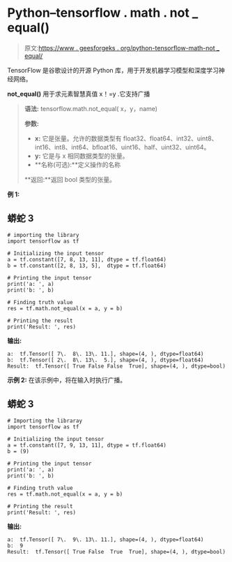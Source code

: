 # Python–tensorflow . math . not _ equal()

> 原文:[https://www . geesforgeks . org/python-tensorflow-math-not _ equal/](https://www.geeksforgeeks.org/python-tensorflow-math-not_equal/)

TensorFlow 是谷歌设计的开源 Python 库，用于开发机器学习模型和深度学习神经网络。

**not_equal()** 用于求元素智慧真值 x！=y .它支持广播

> **语法:** tensorflow.math.not_equal( x，y，name)
> 
> **参数:**
> 
> *   **x:** 它是张量。允许的数据类型有 float32、float64、int32、uint8、int16、int8、int64、bfloat16、uint16、half、uint32、uint64。
> *   **y:** 它是与 x 相同数据类型的张量。
> *   **名称(可选):**定义操作的名称
> 
> **返回:**返回 bool 类型的张量。

**例 1:**

## 蟒蛇 3

```
# importing the library
import tensorflow as tf

# Initializing the input tensor
a = tf.constant([7, 8, 13, 11], dtype = tf.float64)
b = tf.constant([2, 8, 13, 5],  dtype = tf.float64)

# Printing the input tensor
print('a: ', a)
print('b: ', b)

# Finding truth value
res = tf.math.not_equal(x = a, y = b)

# Printing the result
print('Result: ', res)
```

**输出:**

```
a:  tf.Tensor([ 7\.  8\. 13\. 11.], shape=(4, ), dtype=float64)
b:  tf.Tensor([ 2\.  8\. 13\.  5.], shape=(4, ), dtype=float64)
Result:  tf.Tensor([ True False False  True], shape=(4, ), dtype=bool)

```

**示例 2:** 在该示例中，将在输入时执行广播。

## 蟒蛇 3

```
# Importing the libraray
import tensorflow as tf

# Initializing the input tensor
a = tf.constant([7, 9, 13, 11], dtype = tf.float64)
b = (9)

# Printing the input tensor
print('a: ', a)
print('b: ', b)

# Finding truth value
res = tf.math.not_equal(x = a, y = b)

# Printing the result
print('Result: ', res)
```

**输出:**

```
a:  tf.Tensor([ 7\.  9\. 13\. 11.], shape=(4, ), dtype=float64)
b:  9
Result:  tf.Tensor([ True False  True  True], shape=(4, ), dtype=bool)
```
